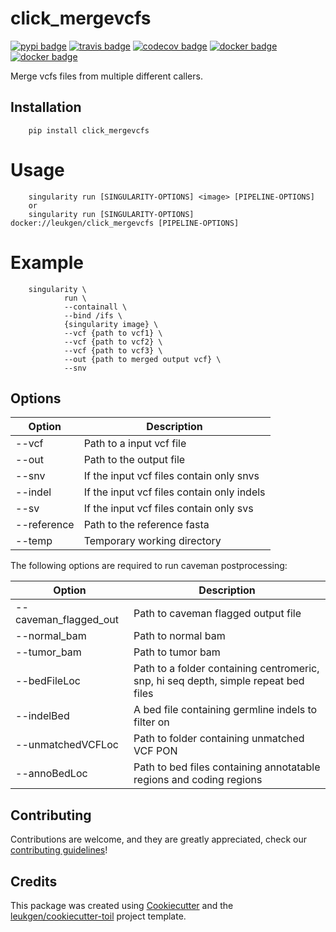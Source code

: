 # click_mergevcfs

[![pypi badge][pypi_badge]][pypi_base]
[![travis badge][travis_badge]][travis_base]
[![codecov badge][codecov_badge]][codecov_base]
[![docker badge][docker_badge]][docker_base]
[![docker badge][automated_badge]][docker_base]

Merge vcfs files from multiple different callers.

## Installation

        pip install click_mergevcfs

# Usage

        singularity run [SINGULARITY-OPTIONS] <image> [PIPELINE-OPTIONS]
        or
        singularity run [SINGULARITY-OPTIONS] docker://leukgen/click_mergevcfs [PIPELINE-OPTIONS]

# Example
        singularity \
                run \
                --containall \
                --bind /ifs \
                {singularity image} \
                --vcf {path to vcf1} \
                --vcf {path to vcf2} \
                --vcf {path to vcf3} \
                --out {path to merged output vcf} \
                --snv

## Options

| Option      | Description                                   |
| ----------- | --------------------------------------------- |
| --vcf       | Path to a input vcf file                      |
| --out       | Path to the output file                       |
| --snv       | If the input vcf files contain only snvs      |
| --indel     | If the input vcf files contain only indels    |
| --sv        | If the input vcf files contain only svs       |
| --reference | Path to the reference fasta                   |
| --temp      | Temporary working directory                   |

The following options are required to run caveman postprocessing:

| Option            | Description                                   |
| ----------- | --------------------------------------------- |
| --caveman_flagged_out | Path to caveman flagged output file |
| --normal_bam      | Path to normal bam |
| --tumor_bam       | Path to tumor bam |
| --bedFileLoc      | Path to a folder containing centromeric, snp, hi seq depth, simple repeat bed files |
| --indelBed        | A bed file containing germline indels to filter on |
| --unmatchedVCFLoc | Path to folder containing unmatched VCF PON |
| --annoBedLoc      | Path to bed files containing annotatable regions and coding regions |

## Contributing

Contributions are welcome, and they are greatly appreciated, check our [contributing guidelines](.github/CONTRIBUTING.md)!

## Credits

This package was created using [Cookiecutter] and the
[leukgen/cookiecutter-toil] project template.

<!-- References -->
[singularity]: http://singularity.lbl.gov/
[docker2singularity]: https://github.com/singularityware/docker2singularity
[cookiecutter]: https://github.com/audreyr/cookiecutter
[leukgen/cookiecutter-toil]: https://github.com/leukgen/cookiecutter-toil

<!-- Badges -->
[codecov_badge]: https://codecov.io/gh/leukgen/click_mergevcfs/branch/master/graph/badge.svg
[codecov_base]: https://codecov.io/gh/leukgen/click_mergevcfs
[automated_badge]: https://img.shields.io/docker/automated/leukgen/click_mergevcfs.svg
[docker_base]: https://hub.docker.com/r/leukgen/click_mergevcfs
[docker_badge]: https://img.shields.io/docker/build/leukgen/click_mergevcfs.svg
[pypi_badge]: https://img.shields.io/pypi/v/click_mergevcfs.svg
[pypi_base]: https://pypi.python.org/pypi/click_mergevcfs
[travis_badge]: https://img.shields.io/travis/leukgen/click_mergevcfs.svg
[travis_base]: https://travis-ci.org/leukgen/click_mergevcfs